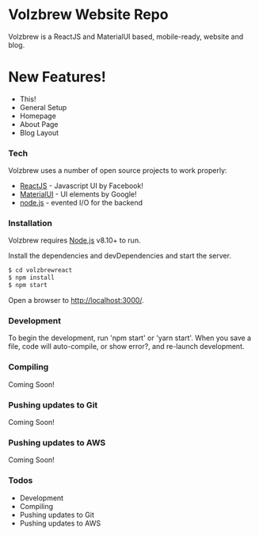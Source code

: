 # Volzbrew Website Repo

Volzbrew is a ReactJS and MaterialUI based, mobile-ready, website and blog.


# New Features!

  - This!
  - General Setup 
  - Homepage
  - About Page
  - Blog Layout
  
### Tech

Volzbrew uses a number of open source projects to work properly:

* [ReactJS] - Javascript UI by Facebook!
* [MaterialUI] - UI elements by Google!
* [node.js] - evented I/O for the backend


### Installation

Volzbrew requires [Node.js](https://nodejs.org/) v8.10+ to run.

Install the dependencies and devDependencies and start the server.

```sh
$ cd volzbrewreact
$ npm install
$ npm start
```

Open a browser to <http://localhost:3000/>.
### Development
To begin the development, run 'npm start' or 'yarn start'.
When you save a file, code will auto-compile, or show error?, and re-launch development.

### Compiling
Coming Soon!
### Pushing updates to Git
Coming Soon!
### Pushing updates to AWS
Coming Soon!

### Todos

 - Development
 - Compiling
 - Pushing updates to Git
 - Pushing updates to AWS



[//]: # (These are reference links used in the body of this note and get stripped out when the markdown processor does its job. There is no need to format nicely because it shouldn't be seen. Thanks SO - http://stackoverflow.com/questions/4823468/store-comments-in-markdown-syntax)

   [git-repo-url]: <https://github.com/joemccann/dillinger.git>
   [node.js]: <http://nodejs.org>
   [ReactJS]: <https://github.com/facebook/create-react-app>
   [MaterialUI]: <https://material-ui-next.com/getting-started/usage/>
